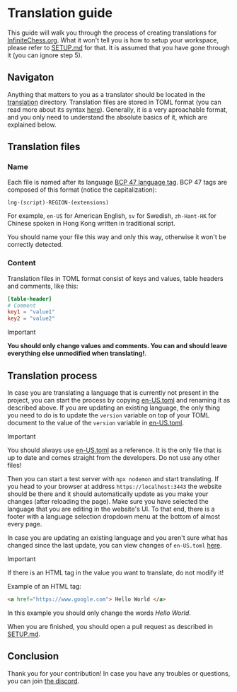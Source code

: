 # Translation guide #

This guide will walk you through the process of creating translations for [InfiniteChess.org](https://www.infinitechess.org). What it won't tell you is how to setup your workspace, please refer to [SETUP.md](./SETUP.md) for that. It is assumed that you have gone through it (you can ignore step 5).

## Navigaton ##

Anything that matters to you as a translator should be located in the [translation](../translation/) directory. Translation files are stored in TOML format (you can read more about its syntax [here](https://toml.io/)). Generally, it is a very aproachable format, and you only need to understand the absolute basics of it, which are explained below.

## Translation files ##

### Name ###

Each file is named after its language [BCP 47 language tag](https://en.wikipedia.org/wiki/IETF_language_tag). BCP 47 tags are composed of this format (notice the capitalization):

`lng-(script)-REGION-(extensions)`

For example, `en-US` for American English, `sv` for Swedish, `zh-Hant-HK` for Chinese spoken in Hong Kong written in traditional script.

You should name your file this way and only this way, otherwise it won't be correctly detected.

### Content ###

Translation files in TOML format consist of keys and values, table headers and comments, like this:

```toml
[table-header]
# Comment
key1 = "value1"
key2 = "value2"
```

> [!IMPORTANT]
> **You should only change values and comments. You can and should leave everything else unmodified when translating!**.

## Translation process ##

In case you are translating a language that is currently not present in the project, you can start the process by copying [en-US.toml](../translation/en-US.toml) and renaming it as described above. If you are updating an existing language, the only thing you need to do is to update the `version` variable on top of your TOML document to the value of the `version` variable in [en-US.toml](../translation/en-US.toml).

> [!IMPORTANT]
> You should always use [en-US.toml](../translation/en-US.toml) as a reference. It is the only file that is up to date and comes straight from the developers. Do not use any other files!

Then you can start a test server with `npx nodemon` and start translating. If you head to your browser at address `https://localhost:3443` the website should be there and it should automatically update as you make your changes (after reloading the page). Make sure you have selected the language that you are editing in the website's UI. To that end, there is a footer with a language selection dropdown menu at the bottom of almost every page.

In case you are updating an existing language and you aren't sure what has changed since the last update, you can view changes of `en-US.toml` [here](https://github.com/Infinite-Chess/infinitechess.org/commits/main/translation/en-US.toml).

> [!IMPORTANT]
> If there is an HTML tag in the value you want to translate, do not modify it!
> 
> Example of an HTML tag:
> ```html
> <a href="https://www.google.com"> Hello World </a>
> ```
> In this example you should only change the words *Hello World*.

When you are finished, you should open a pull request as described in [SETUP.md](./SETUP.md).

## Conclusion ##

Thank you for your contribution! In case you have any troubles or questions, you can join [the discord](https://discord.gg/NFWFGZeNh5).
